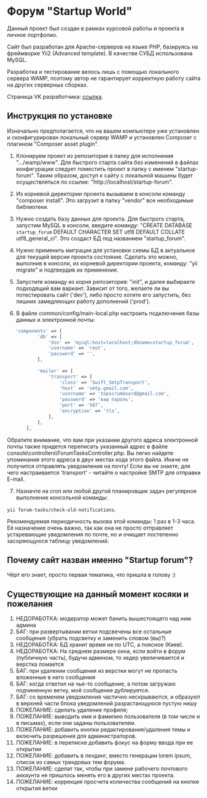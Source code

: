Форум "Startup World"
===============================

Данный проект был создан в рамках курсовой работы и проекта в личное портфолио.

Сайт был разработан для Apache-серверов на языке PHP, базируясь на фреймворке Yii2 (Advanced template). В качестве СУБД использована MySQL.

Разработка и тестирование велось лишь с помощью локального сервера WAMP, поэтому автор не гарантирует корректную работу сайта на других серверных сборках.

Страница VK разработчика: [ссылка](https://vk.com/den_korn).

Инструкция по установке
-------------------

Изначально предполагается, что на вашем компьютере уже установлен и сконфигурирован локальный сервер WAMP и установлен Composer с плагином "Сomposer asset plugin".

1. Клонируем проект из репозитория в папку для исполнения ".../wamp/www". Для быстрого старта сайта без изменений в файлах конфигурации следует поместить проект в папку с именем "startup-forum". Таким образом, доступ к сайту с локальной машины будет осуществляться по ссылке: "http://localhost/startup-forum".

2. Из корневой директории проекта вызываем в консоли команду "composer install". Это загрузит в папку "vendor" все необходимые библиотеки.

3. Нужно создать базу данных для проекта. Для быстрого старта, запустим MySQL в консоли, введите команду:
    "CREATE DATABASE `startup_forum`
    DEFAULT CHARACTER SET utf8
    DEFAULT COLLATE utf8_general_ci".
    Это создаст БД под названием "startup_forum".

4. Нужно применить миграции для установки схемы БД в актуальное для текущей версии проекта состояние. Сделать это можно, выполнив в консоли, из корневой директории проекта, команду: "yii migrate" и подтвердив их применение.

5. Запустите команду из корня репозитория: "init", и далее выбираете подходящий вам вариант. Зависит от того, желаете ли вы потестировать сайт ('dev'), либо просто хотите его запустить, без лишних замедляющих работу дополнений ('prod').

6. В файле common/config/main-local.php настроить подключения базы данных и электронной почты:
```php
   'components' => [
           'db' => [
               'dsn' => 'mysql:host=localhost;dbname=startup_forum',
               'username' => 'root',
               'password' => '',
           ],
   
           'mailer' => [
               'transport' => [
                   'class' => 'Swift_SmtpTransport',
                   'host' => 'smtp.gmail.com',
                   'username' => 'topscrumboard@gmail.com',
                   'password' => 'ваш пароль',
                   'port' => '587',
                   'encryption' => 'tls',
               ],
           ],
       ],
```
Обратите внимание, что вам при указании другого адреса электронной почты также придется переписать указанный адрес в файле console\controllers\ForumTasksController.php. Вы легко найдете упоминания этого адреса в двух местах кода этого файла. Иначе не получится отправлять уведомления на почту!
Если вы не знаете, для чего настраивается 'transport' - читайте о настройке SMTP для отправки E-mail.

7. Назначте на cron или любой другой планировщик задач регулярное выполнение консольной команды:
 
 ```yii forum-tasks/check-old-notifications```.
 
 Рекомендуемая периодичность вызова этой команды: 1 раз в 1-3 часа. Её назначение очень важно, так как она не просто отправляет устаревающие уведомления по почте, но и очищает постепенно засоряющуюся таблицу уведомлений.

Почему сайт назван именно "Startup forum"?
-------------------

Чёрт его знает, просто первая тематика, что пришла в голову :)

Существующие на данный момент косяки и пожелания
-------------------

1. НЕДОРАБОТКА: модератор может банить вышестоящего над ним админа
2. БАГ: при развертывании ветки подсвечены все остальные сообщения (убрать подсветку и заменить словом (вы)?)
3. НЕДОРАБОТКА: БД хранит время не по UTC, а поясное (Киев).
4. НЕДОРАБОТКА: На среднем размере окна, если войти в форум (публичную часть), будучи админом, то хедер увеличивается и верстка ломается
5. БАГ: при удалении сообщения из верстки могут не пропасть вложенные в него сообщения
6. БАГ: когда ответил на чье-то сообщение, а потом загружаю подчиненную ветку, моё сообщение дублируется.
7. БАГ: со временем уведомления частично нескрываются, и образуют в верхней части блока уведомлений разрастающуюся пустую нишу
8. ПОЖЕЛАНИЕ: сделать удаление профиля;
9. ПОЖЕЛАНИЕ: выводить имя и фамилию пользователя (в том числе и в письмах), если они заданы пользователем.
10. ПОЖЕЛАНИЕ: добавить кнопки редактирования/удаления темы и включить разрешения для администраторов.
11. ПОЖЕЛАНИЕ: в переписке добавить фокус на форму ввода при ее открытии
12. ПОЖЕЛАНИЕ: добавить в лендинг, вместо генерации lorem ipsum, список из самых трендовых тем форума.
13. ПОЖЕЛАНИЕ: сделат так, чтобы при замене рабочего почтового аккаунта не пришлось менять его в других местах проекта.
14. ПОЖЕЛАНИЕ: коррекция просчета количества сообщений на кнопке открытия ветки